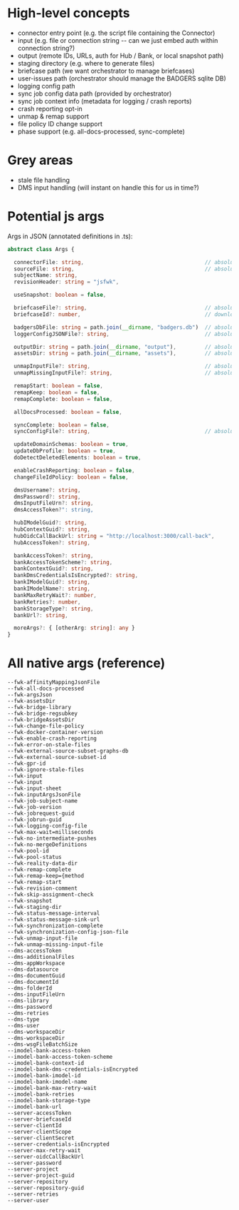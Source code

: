 # High-level concepts

- connector entry point (e.g. the script file containing the Connector)
- input (e.g. file or connection string -- can we just embed auth within connection string?)
- output (remote IDs, URLs, auth for Hub / Bank, or local snapshot path)
- staging directory (e.g. where to generate files)
- briefcase path (we want orchestrator to manage briefcases)
- user-issues path (orchestrator should manage the BADGERS sqlite DB)
- logging config path
- sync job config data path (provided by orchestrator)
- sync job context info (metadata for logging / crash reports)
- crash reporting opt-in
- unmap & remap support
- file policy ID change support
- phase support (e.g. all-docs-processed, sync-complete)

# Grey areas
- stale file handling
- DMS input handling (will instant on handle this for us in time?)

# Potential js args

Args in JSON (annotated definitions in .ts):

```typescript
abstract class Args {

  connectorFile: string,                                      // absolute path
  sourceFile: string,                                         // absolute path
  subjectName: string,
  revisionHeader: string = "jsfwk",

  useSnapshot: boolean = false,

  briefcaseFile?: string,                                     // absolute path to an existing briefcase file
  briefcaseId?: number,                                       // downloads a new Briefcase if undefined

  badgersDbFile: string = path.join(__dirname, "badgers.db")  // absolute path
  loggerConfigJSONFile?: string,                              // absolute path

  outputDir: string = path.join(__dirname, "output"),         // absolute path
  assetsDir: string = path.join(__dirname, "assets"),         // absolute path

  unmapInputFile?: string,                                    // absolute path
  unmapMissingInputFile?: string,                             // absolute path

  remapStart: boolean = false,
  remapKeep: boolean = false,
  remapComplete: boolean = false,

  allDocsProcessed: boolean = false,

  syncComplete: boolean = false,
  syncConfigFile?: string,                                    // absolute path

  updateDomainSchemas: boolean = true,
  updateDbProfile: boolean = true,
  doDetectDeletedElements: boolean = true,

  enableCrashReporting: boolean = false,
  changeFileIdPolicy: boolean = false,

  dmsUsername?: string,
  dmsPassword?: string,
  dmsInputFileUrn?: string,
  dmsAccessToken?": string,

  hubIModelGuid?: string,
  hubContextGuid?: string,
  hubOidcCallBackUrl: string = "http://localhost:3000/call-back",
  hubAccessToken?: string,

  bankAccessToken?: string,
  bankAccessTokenScheme?: string,
  bankContextGuid?: string,
  bankDmsCredentialsIsEncrypted?: string,
  bankIModelGuid?: string,
  bankIModelName?: string,
  bankMaxRetryWait?: number,
  bankRetries?: number,
  bankStorageType?: string,
  bankUrl?: string,

  moreArgs?: { [otherArg: string]: any }
}
```


# All native args (reference)
```
--fwk-affinityMappingJsonFile
--fwk-all-docs-processed
--fwk-argsJson
--fwk-assetsDir
--fwk-bridge-library
--fwk-bridge-regsubkey
--fwk-bridgeAssetsDir
--fwk-change-file-policy
--fwk-docker-container-version
--fwk-enable-crash-reporting
--fwk-error-on-stale-files
--fwk-external-source-subset-graphs-db
--fwk-external-source-subset-id
--fwk-gpr-id
--fwk-ignore-stale-files
--fwk-input
--fwk-input
--fwk-input-sheet
--fwk-inputArgsJsonFile
--fwk-job-subject-name
--fwk-job-version
--fwk-jobrequest-guid
--fwk-jobrun-guid
--fwk-logging-config-file
--fwk-max-wait=milliseconds
--fwk-no-intermediate-pushes
--fwk-no-mergeDefinitions
--fwk-pool-id
--fwk-pool-status
--fwk-reality-data-dir
--fwk-remap-complete
--fwk-remap-keep={method
--fwk-remap-start
--fwk-revision-comment
--fwk-skip-assignment-check
--fwk-snapshot
--fwk-staging-dir
--fwk-status-message-interval
--fwk-status-message-sink-url
--fwk-synchronization-complete
--fwk-synchronization-config-json-file
--fwk-unmap-input-file
--fwk-unmap-missing-input-file
--dms-accessToken
--dms-additionalFiles
--dms-appWorkspace
--dms-datasource
--dms-documentGuid
--dms-documentId
--dms-folderId
--dms-inputFileUrn
--dms-library
--dms-password
--dms-retries
--dms-type
--dms-user
--dms-workspaceDir
--dms-workspaceDir
--dms-wsgFileBatchSize
--imodel-bank-access-token
--imodel-bank-access-token-scheme
--imodel-bank-context-id
--imodel-bank-dms-credentials-isEncrypted
--imodel-bank-imodel-id
--imodel-bank-imodel-name
--imodel-bank-max-retry-wait
--imodel-bank-retries
--imodel-bank-storage-type
--imodel-bank-url
--server-accessToken
--server-briefcaseId
--server-clientId
--server-clientScope
--server-clientSecret
--server-credentials-isEncrypted
--server-max-retry-wait
--server-oidcCallBackUrl
--server-password
--server-project
--server-project-guid
--server-repository
--server-repository-guid
--server-retries
--server-user
```
